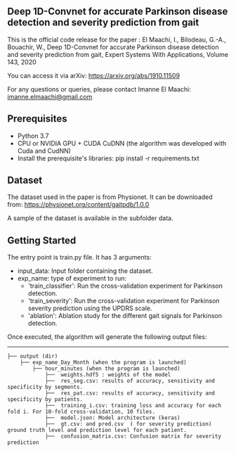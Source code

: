 
Deep 1D-Convnet for accurate Parkinson disease detection and severity prediction from gait
-

This is the official code release for the paper : 
El Maachi, I., Bilodeau, G.-A., Bouachir, W., Deep 1D-Convnet for accurate Parkinson disease detection and severity prediction from gait, Expert Systems With Applications, Volume 143, 2020

You can access it via arXiv: https://arxiv.org/abs/1910.11509 

For any questions or queries, please contact Imanne El Maachi: imanne.elmaachi@gmail.com 

Prerequisites
-
- Python 3.7 
- CPU or  NVIDIA GPU + CUDA CuDNN (the algorithm was developed with Cuda and CudNN)
- Install the prerequisite's libraries: pip install -r requirements.txt

Dataset
- 
The dataset  used in the paper is from Physionet. It can be downloaded from: 
https://physionet.org/content/gaitpdb/1.0.0
 
 A sample of the dataset is available in the subfolder data. 

Getting Started 
-
The entry point is train.py file. It has 3 arguments: 
  - input_data: Input folder containing the dataset. 
  - exp_name: type of experiment to run: 
      - 'train_classifier': Run the cross-validation experiment for Parkinson detection. 
      - 'train_severity': Run the cross-validation experiment for Parkinson severity prediction using the UPDRS scale.
      - 'ablation': Ablation study for the different gait signals for Parkinson detection. 
  
  Once executed, the algorithm will generate the following output files:
 
 ------------

    ├── output (dir)
        ├── exp_name_Day_Month (when the program is launched) 
            ├── hour_minutes (when the program is launched)  
                ├──  weights.hdf5 : weights of the model
                ├──  res_seg.csv: results of accuracy, sensitivity and specificity by segments.
                ├──  res_pat.csv: results of accuracy, sensitivity and specificity by patients. 
                ├──  training_i.csv: training loss and accuracy for each fold i. For 10-fold cross-validation, 10 files. 
                ├──  model.json: Model architecture (keras)
                ├──  gt.csv: and pred.csv  ( for severity prediction) ground truth level and prediction level for each patient.
                ├──  confusion_matrix.csv: Confusion matrix for severity prediction
    
    
    
                

